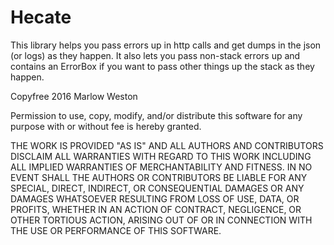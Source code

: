 # Hecate

This library helps you pass errors up in http calls and get dumps in the json (or logs) as they happen.  It also
lets you pass non-stack errors up and contains an ErrorBox if you want to pass other things up the stack as they
happen.





Copyfree 2016 Marlow Weston

Permission to use, copy, modify, and/or distribute this software for any purpose with or without fee is hereby granted.

THE WORK IS PROVIDED "AS IS" AND ALL AUTHORS AND CONTRIBUTORS DISCLAIM ALL WARRANTIES WITH REGARD TO THIS WORK INCLUDING ALL IMPLIED WARRANTIES OF MERCHANTABILITY AND FITNESS. IN NO EVENT SHALL THE AUTHORS OR CONTRIBUTORS BE LIABLE FOR ANY SPECIAL, DIRECT, INDIRECT, OR CONSEQUENTIAL DAMAGES OR ANY DAMAGES WHATSOEVER RESULTING FROM LOSS OF USE, DATA, OR PROFITS, WHETHER IN AN ACTION OF CONTRACT, NEGLIGENCE, OR OTHER TORTIOUS ACTION, ARISING OUT OF OR IN CONNECTION WITH THE USE OR PERFORMANCE OF THIS SOFTWARE.
